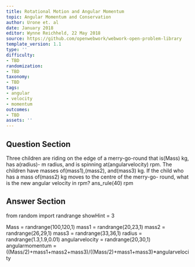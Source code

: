 ```yaml
---
title: Rotational Motion and Angular Momentum
topic: Angular Momentum and Conservation
author: Urone et. al
date: January 2018
editor: Wynne Reichheld, 22 May 2018
source: https://github.com/openwebwork/webwork-open-problem-library
template_version: 1.1
type: ''
difficulty:
- TBD
randomization:
- TBD
taxonomy:
- TBD
tags:
- angular
- velocity
- momentum
outcomes:
- TBD
assets: ''
---
```


## Question Section 

Three children are riding on the edge of a merry-go-round that is(Mass) kg, has a(radius)- m radius, and is spinning at(angularvelocity) rpm. The children have masses of(mass1),(mass2), and(mass3) kg. If the child who has a mass of(mass2) kg moves to the centre of the merry-go- round, what is the new angular velocity in rpm?
ans_rule(40) rpm



## Answer Section

from random import randrange
showHint = 3

Mass = randrange(100,120,1)
mass1 = randrange(20,23,1)
mass2 = randrange(26,29,1)
mass3 = randrange(33,36,1)
radius = randrange(1.3,1.9,0.01)
angularvelocity = randrange(20,30,1)
angularmomentum = ((Mass/2)+mass1+mass2+mass3)/((Mass/2)+mass1+mass3)*angularvelocity